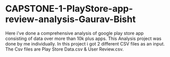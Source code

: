 # CAPSTONE-1-PlayStore-app-review-analysis-Gaurav-Bisht
Here i've done a comprehensive analysis of google play store app consisting of data over more than 10k plus apps. This Analysis project was done by me individually. In this project i got 2 different CSV files as an input. The Csv files are Play Store Data.csv & User Review.csv.
